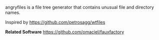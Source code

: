 angryfiles is a file tree generator that contains unusual file and directory  names.

Inspired by https://github.com/petrosagg/wtfiles

**Related Software**
https://github.com/omaciel/fauxfactory
